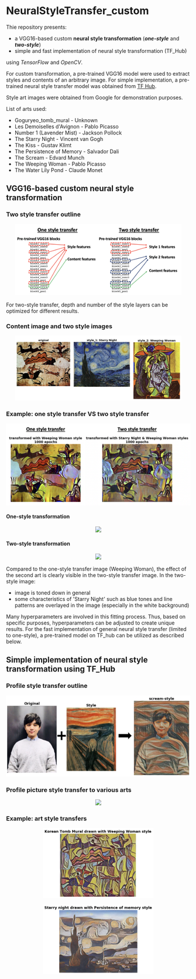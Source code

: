 # NeuralStyleTransfer_custom

Thie repository presents:
* a VGG16-based custom **neural style transformation** (***one-style*** and ***two-style***)
* simple and fast implementation of neural style transformation (TF_Hub)

using *TensorFlow* and *OpenCV*.

For custom transformation, a pre-trained VGG16 model were used to extract styles and contents of an arbitrary image. For simple implementation, a pre-trained neural style transfer model was obtained from [TF Hub](https://tfhub.dev/google/magenta/arbitrary-image-stylization-v1-256/2).

Style art images were obtained from Google for demonstration purposes.

List of arts used:

* Goguryeo_tomb_mural - Unknown
* Les Demoiselles d'Avignon - Pablo Picasso
* Number 1 (Lavender Mist) - Jackson Pollock
* The Starry Night - Vincent van Gogh
* The Kiss - Gustav Klimt
* The Persistence of Memory - Salvador Dali
* The Scream - Edvard Munch
* The Weeping Woman - Pablo Picasso
* The Water Lily Pond - Claude Monet

## VGG16-based custom neural style transformation

### Two style transfer outline

<p align="center">
<img src="Readme_images/two_style_outline.png" width=90%></p>

For two-style transfer, depth and number of the style layers can be optimized for different results.

### Content image and two style images

<p align="center">
<img src="Readme_images/two_style_sample_images.png" width=90%></p>



### Example: one style transfer VS two style transfer

<p align="center">
<img src="Readme_images/two_style_result.png" width=100%></p>



#### One-style transformation

<p align="center">
<img src="Readme_images/one-style.gif" width=60%></p>



#### Two-style transformation

<p align="center">
<img src="Readme_images/two-style.gif" width=60%></p>

Compared to the one-style transfer image (Weeping Woman), the effect of the second art is clearly visible in the two-style transfer image. In the two-style image:

* image is toned down in general
* some characteristics of 'Starry Night' such as blue tones and line patterns are overlayed in the image (especially in the white background)

Many hyperparameters are involved in this fitting process. Thus, based on specific purposes, hyperparameters can be adjusted to create unique results. For the fast implementation of general neural style transfer (limited to one-style), a pre-trained model on TF_hub can be utilized as described below.

## Simple implementation of neural style transformation using TF_Hub

### Profile style transfer outline

<p align="center">
<img src="Readme_images/example.png" width=100%></p>



### Profile picture style transfer to various arts

<p align="center">
<img src="Readme_images/result.png" width=100%></p>



### Example: art style transfers

<p align="center">
<img src="Readme_images/example_1.png" width=60%></p>

<p align="center">
<img src="Readme_images/example_2.png" width=60%></p>



